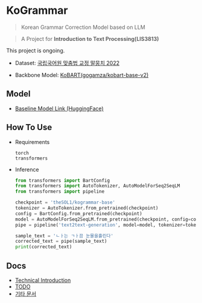# KoGrammar

> Korean Grammar Correction Model based on LLM

> A Project for **Introduction to Text Processing(LIS3813)**

This project is ongoing.

- Dataset: [국립국어원 맞춤법 교정 말뭉치 2022](https://corpus.korean.go.kr/request/reausetMain.do?lang=ko#down)

- Backbone Model: [KoBART(gogamza/kobart-base-v2)](https://huggingface.co/gogamza/kobart-base-v2)

## Model
- [Baseline Model Link (HuggingFace)](https://huggingface.co/theSOL1/kogrammar-base)

## How To Use
- Requirements
    ```
    torch
    transformers
    ```

- Inference
    ```python
    from transformers import BartConfig
    from transformers import AutoTokenizer, AutoModelForSeq2SeqLM
    from transformers import pipeline
    
    checkpoint = 'theSOL1/kogrammar-base'
    tokenizer = AutoTokenizer.from_pretrained(checkpoint)
    config = BartConfig.from_pretrained(checkpoint)
    model = AutoModelForSeq2SeqLM.from_pretrained(checkpoint, config=config, device_map='auto')
    pipe = pipeline('text2text-generation', model=model, tokenizer=tokenizer)
    
    sample_text = 'ㄴㅏ는 ㄱㅏ끔 눈물을흘린다'
    corrected_text = pipe(sample_text)
    print(corrected_text)
    ```

## Docs
- [Technical Introduction](./docs/technical-introduction.md)
- [TODO](./docs/TODO.md)
- [기타 문서](./docs/)
